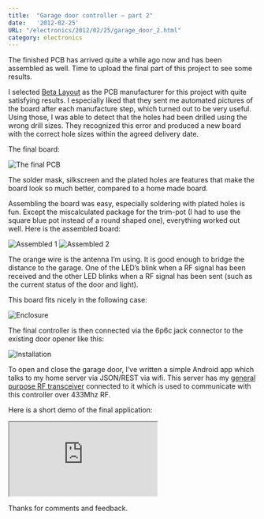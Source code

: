 ```yaml
---
title:  "Garage door controller – part 2"
date:   '2012-02-25'
URL: "/electronics/2012/02/25/garage_door_2.html"
category: electronics
---
```


The finished PCB has arrived quite a while ago now and has been assembled as well. Time to upload the final part of this project to see some results.

I selected [Beta Layout](http://www.pcb-pool.com/) as the PCB manufacturer for this project with quite satisfying results. I especially liked that they sent me automated pictures of the board after each manufacture step, which turned out to be very useful. Using those, I was able to detect that the holes had been drilled using the wrong drill sizes. They recognized this error and produced a new board with the correct hole sizes within the agreed delivery date.

The final board:

![The final PCB](/images/garage_door-2/20120316_181912.jpg "The final PCB")

The solder mask, silkscreen and the plated holes are features that make the board look so much better, compared to a home made board.

Assembling the board was easy, especially soldering with plated holes is fun. Except the miscalculated package for the 
trim-pot (I had to use the square blue pot instead of a round shaped one), everything worked out well. Here is the assembled board:

![Assembled 1](/images/garage_door-2/20120316_182215.jpg "Assembled 1")
![Assembled 2](/images/garage_door-2/20120316_182056.jpg "Assembled 2")

The orange wire is the antenna I’m using. It is good enough to bridge the distance to the garage. One of the LED’s blink when a RF 
signal has been received and the other LED blinks when a RF signal has been sent (such as the current status of the door and light).

This board fits nicely in the following case:

![Enclosure](/images/garage_door-2/20120316_182536.jpg "Enclosure")

The final controller is then connected via the 6p6c jack connector to the existing door opener like this:

![Installation](/images/garage_door-2/20120316_184012.jpg "Installation")

To open and close the garage door, I’ve written a simple Android app which talks to my home server via JSON/REST via wifi. 
This server has my [general purpose RF transceiver](/electronics/2010/10/10/rf_transceiver.html) connected to it which is used 
to communicate with this controller over 433Mhz RF. 

Here is a short demo of the final application:

<iframe id="ytplayer" type="text/html" allow="fullscreen;" src="https://www.youtube.com/embed/vr_u_xqNE3A"></iframe>

Thanks for comments and feedback.

